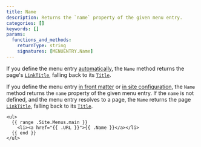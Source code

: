 ```yaml
---
title: Name
description: Returns the `name` property of the given menu entry.
categories: []
keywords: []
params:
  functions_and_methods:
    returnType: string
    signatures: [MENUENTRY.Name]
---
```


If you define the menu entry [automatically], the `Name` method returns the page's [`LinkTitle`], falling back to its [`Title`].

If you define the menu entry [in front matter] or [in site configuration], the `Name` method returns the `name` property of the given menu entry. If the `name` is not defined, and the menu entry resolves to a page, the `Name` returns the page [`LinkTitle`], falling back to its [`Title`].

[`LinkTitle`]: /methods/page/linktitle/
[`Title`]: /methods/page/title/
[automatically]: /content-management/menus/#define-automatically
[in front matter]: /content-management/menus/#define-in-front-matter
[in site configuration]: /content-management/menus/#define-in-site-configuration

```go-html-template
<ul>
  {{ range .Site.Menus.main }}
    <li><a href="{{ .URL }}">{{ .Name }}</a></li>
  {{ end }}
</ul>
```
